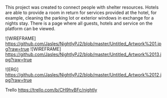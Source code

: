 This project was created to connect people with shelter resources. Hotels are able to provide a room in return for services provided at the hotel, for example, cleaning the parking lot or exterior windows in exchange for a nights stay. There is a page where all guests, hotels and service on the platform can be viewed.


![WIREFRAME]
https://github.com/Jasles/NightlyPJ2/blob/master/Untitled_Artwork%201.jpg?raw=true
![WIREFRAME]
https://github.com/Jasles/NightlyPJ2/blob/master/Untitled_Artwork%2013.jpg?raw=true


![ERG]
https://github.com/Jasles/NightlyPJ2/blob/master/Untitled_Artwork%2012.jpg?raw=true

Trello
https://trello.com/b/CH9hvBFc/nightly
